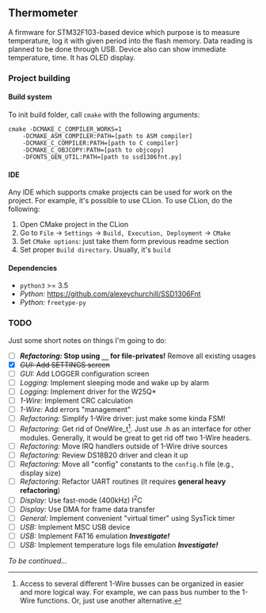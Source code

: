 ## Thermometer

A firmware for STM32F103-based device which purpose is to measure temperature, 
log it with given period into the flash memory. Data reading is planned to 
be done through USB. Device also can show immediate temperature, time. 
It has OLED display. 

### Project building

#### Build system
To init build folder, call `cmake` with the following arguments: 
```commandline
cmake -DCMAKE_C_COMPILER_WORKS=1 
    -DCMAKE_ASM_COMPILER:PATH=[path to ASM compiler] 
    -DCMAKE_C_COMPILER:PATH=[path to C compiler] 
    -DCMAKE_C_OBJCOPY:PATH=[path to objcopy]
    -DFONTS_GEN_UTIL:PATH=[path to ssd1306fnt.py]
```

#### IDE
Any IDE which supports cmake projects can be used for work on the project. 
For example, it's possible to use CLion. To use CLion, do the following: 
1. Open CMake project in the CLion
2. Go to `File` -> `Settings` -> `Build, Execution, Deployment` -> `CMake`
3. Set `CMake options`: just take them form previous readme section
4. Set proper `Build directory`. Usually, it's `build`

#### Dependencies
- ```python3``` >= 3.5
- _Python:_ https://github.com/alexeychurchill/SSD1306Fnt
- _Python:_ ```freetype-py```

### TODO
Just some short notes on things I'm going to do:
* [ ] **_Refactoring:_ Stop using `__` for file-privates!** Remove all existing usages
* [x] ~~_GUI:_ Add SETTINGS screen~~
* [ ] _GUI:_ Add LOGGER configuration screen
* [ ] _Logging:_ Implement sleeping mode and wake up by alarm
* [ ] _Logging:_ Implement driver for the W25Q*
* [ ] _1-Wire:_ Implement CRC calculation
* [ ] _1-Wire:_ Add errors "management"
* [ ] _Refactoring:_ Simplify 1-Wire driver: just make some kinda FSM!
* [ ] _Refactoring:_ Get rid of OneWire_t[^1]. Just use .h as an interface
  for other modules. Generally, it would be great to get rid off two 1-Wire headers.
* [ ] _Refactoring:_ Move IRQ handlers outside of 1-Wire drive sources
* [ ] _Refactoring:_ Review DS18B20 driver and clean it up
* [ ] _Refactoring:_ Move all "config" constants to the `config.h` file (e.g., display size)
* [ ] _Refactoring:_ Refactor UART routines (it requires **general heavy refactoring**)
* [ ] _Display:_ Use fast-mode (400kHz) I<sup>2</sup>C
* [ ] _Display:_ Use DMA for frame data transfer
* [ ] _General:_ Implement convenient "virtual timer" using SysTick timer
* [ ] _USB:_ Implement MSC USB device 
* [ ] _USB:_ Implement FAT16 emulation **_Investigate!_**
* [ ] _USB:_ Implement temperature logs file emulation **_Investigate!_**

_To be continued..._

[^1]: Access to several different 1-Wire busses can be organized in easier and more logical way. 
For example, we can pass bus number to the 1-Wire functions. Or, just use another alternative.
